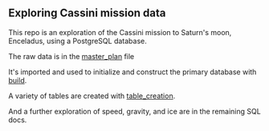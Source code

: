 ## Exploring Cassini mission data


This repo is an exploration of the Cassini mission to Saturn's moon, Enceladus, using a PostgreSQL database. 

The raw data is in the [master_plan](https://github.com/mjplacroix/cassini_mission_2/blob/main/master_plan.csv) file 

It's imported and used to initialize and construct the primary database with [build](https://github.com/mjplacroix/cassini_mission_2/blob/main/build.sql).

A variety of tables are created with [table_creation](https://github.com/mjplacroix/cassini_mission_2/blob/main/table_creation.sql). 

And a further exploration of speed, gravity, and ice are in the remaining SQL docs. 
